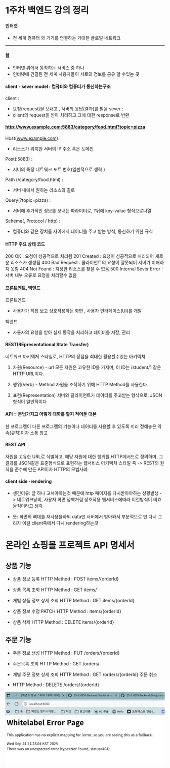 # 1주차 백엔드 강의 정리 

#### 인터넷 
- 전 세계 컴퓨터 와 기기를 연결하는 거대한 글로벌 네트워크 
___
#### 웹 
- 인터넷 위에서 동작하는 서비스 중 하나 
- 인터넷에 견결된 전 세계 사용자들이 서로의 정보를 공유 할 수있는 곳 

#### client - sever  model : 컴퓨터와 컴퓨터가 통신하는구조 

client : 
- 요청(request)을 보내고 , 서버의 응답(결과)를 받음
sever :  
- client의 request을 받아 처리하고 그에 대한 response로 반환 

#### http://www.example.com:5883/category/food.html?topic=pizza 

Host(www.example.com) :
- 리소스가 위치한 서버의 IP 주소 혹은 도메인 

Post(:5883) : 
- 서버의 특정 네트워크 포트 번호(일반적으로 생략 )


Path (/category/food.html) : 
- 서버 내에서 원하는 리소스의 결로 

Query(?topic=pizza) : 
- 서버에 추가적인 정보를 보내는 파라미터로, ?뒤에 key-value 형식으로나열 

Scheme(, Protocol / http) : 
- 컴퓨터와 같은 장치들 사이에서 데이터를 주고 받는 방식, 통신하기 위한 규칙 


#### HTTP 주요 상태 코드 

200 OK : 요청이 성공적으로 처리됨 
201 Created : 요청이 성공적으로 처리되어 새로운 리소스가 생성됨
400 Bad Request : 클라이언트의 요청이 잘못되어 서버가 이해하지 못함 
404 Not Found : 지정한 리소스를 찾을 수 없음 
500 Internal Sever Error : 서버 내부 오류로 요청을 처리할수 없음 

#### 프론트엔트, 백엔드
프론트엔드 
- 사용자가 직접 보고 상호작용하는 화면 , 사용자 인터페이스(UI)를 개발 

백엔드 
- 사용자의 요청을 받아 실제 동작을 처리하고 데이터를 저장, 관리 

#### REST(REpresentational State Transfer)
네트워크 아키텍처 스타일로, HTTP의 장점을 최대한 활용할수있는 아키텍처

1. 자원(Resource) - url
모든 자원은 고유한 ID를 가지며, 이 ID는 /student/1 같은 HTTP URL이다.

2. 행위(Verb) - Method 
자원을 조작하기 위해 HTTP Method를 사용한다

3. 표현(Representation)
서버와 클라이언트가 데이터를 주고받는 형식으로, JSON 형식이 일반적이다 

#### API = 문법가지고 어떻게 대화를 할지 적어둔 대본 
한 프로그램이 다른 프로그램의 기능이나 데이터를 사용할 후 있도록 미리 정해놓은 약속(규칙)이자 소통 창고


#### REST API
자원을 고유한 URL로 식별하고, 해당 자원에 대한 행위를 HTTP메서드로 정의하며, 그 결과를 JSON같은 표준형식으로 표현하는 웹서비스 아키텍처 스타일 
즉 -> REST의 원칙을 준수해 만든 API이자 HTTP의 모범사례 


#### client side -rendering 
- 생긴이유: 
글 하나 고쳐야하는것 때문에 http 페이지를 다시받아야하는 상황발생 -> 네트워크낭비, 사용자 화면 깜빡거림 상호작용 웹서비스에따라 이런방식이 비효율적이라고 생각
 
- 뜻: 
화면의 뼈대를 재사용을하되 data만 서버에서 받아와서 부분적으로 만 다시 그리자
이걸 client쪽에서 다시 rendering하는것

# 온라인 쇼핑몰 프로젝트 API 명세서
## 상품 기능 

- 상품 정보 등록 
HTTP Method : POST
items/{orderId}

- 상품 목록 조회 
HTTP Method : GET
items/

- 개별 상품 정보 상세 조회 
HTTP Method : GET
items/{orderId}

- 상품 정보 수정  PATCH
HTTP Method :
items/{orderId}

- 상품 삭제 
HTTP Method : DELETE
items/{orderId}



## 주문 기능 

- 주문 정보 생성 
HTTP Method : PUT
/orders/{orderId}

- 주문목록 조회 
HTTP Method : GET
/orders/

- 개별 주문 정보 상세 조회 
HTTP Method : GET
/orders/{orderId}
주문 취소 

- HTTP Method : DELETE
/orders/{orderId}


![alt text](image.png)
